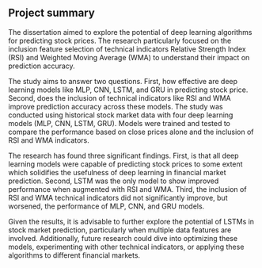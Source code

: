## Project summary

The dissertation aimed to explore the potential of deep learning algorithms for predicting stock prices. The research particularly focused on the inclusion feature selection of technical indicators Relative Strength Index (RSI) and Weighted Moving Average (WMA) to understand their impact on prediction accuracy.

The study aims to answer two questions. First, how effective are deep learning models like MLP, CNN, LSTM, and GRU in predicting stock price. Second, does the inclusion of technical indicators like RSI and WMA improve prediction accuracy across these models. The study was conducted using historical stock market data with four deep learning models (MLP, CNN, LSTM, GRU). Models were trained and tested to compare the performance based on close prices alone and the inclusion of RSI and WMA indicators. 

The research has found three significant findings. First, is that all deep learning models were capable of predicting stock prices to some extent which solidifies the usefulness of deep learning in financial market prediction. Second, LSTM was the only model to show improved performance when augmented with RSI and WMA. Third, the inclusion of RSI and WMA technical indicators did not significantly improve, but worsened, the performance of MLP, CNN, and GRU models.

  Given the results, it is advisable to further explore the potential of LSTMs in stock market prediction, particularly when multiple data features are involved. Additionally, future research could dive into optimizing these models, experimenting with other technical indicators, or applying these algorithms to different financial markets.
